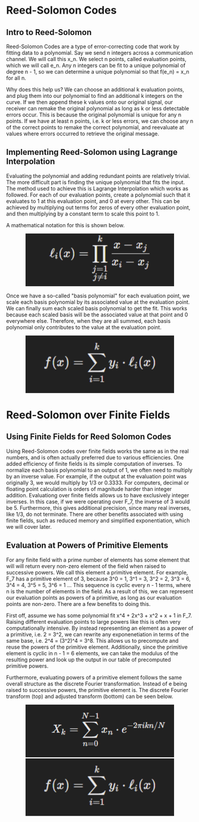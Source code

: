 # Reed-Solomon Codes
## Intro to Reed-Solomon

Reed-Solomon Codes are a type of error-correcting code that work by fitting data to a polynomial. Say we send n integers across a communication channel. We will call this x_n. We select n points, called evaluation points, which we will call e_n. Any n integers can be fit to a unique polynomial of degree n - 1, so we can determine a unique polynomial so that f(e_n) = x_n for all n. 

Why does this help us? We can choose an additional k evaluation points, and plug them into our polynomial to find an additional k integers on the curve. If we then append these k values onto our original signal, our receiver can remake the original polynomial as long as k or less detectable errors occur. This is because the original polynomial is unique for any n points. If we have at least n points, i.e. k or less errors, we can choose any n of the correct points to remake the correct polynomial, and reevaluate at values where errors occurred to retrieve the original message.

## Implementing Reed-Solomon using Lagrange Interpolation

Evaluating the polynomial and adding redundant points are relatively trivial. The more difficult part is finding the unique polynomial that fits the input. The method used to achieve this is Lagrange Interpolation which works as followed. For each of our evaluation points, create a polynomial such that it evaluates to 1 at this evaluation point, and 0 at every other. This can be achieved by multiplying out terms for zeros of every other evaluation point, and then multiplying by a constant term to scale this point to 1.

A mathematical notation for this is shown below.

<div align="center">
  <img src="pictures/lagrange1.png" alt="Basis Polynomial" width="400">
</div>


Once we have a so-called "basis polynomial" for each evaluation point, we scale each basis polynomial by its associated value at the evaluation point. We can finally sum each scaled basis polynomial to get the fit. This works because each scaled basis will be the associated value at that point and 0 everywhere else. Therefore, when they are all summed, each basis polynomial only contributes to the value at the evaluation point.
<div align="center">
  <img src="pictures/lagrange2.png" alt="Lagrange interpolation" width="400">
</div>

# Reed-Solomon over Finite Fields
## Using Finite Fields for Reed Solomon Codes

Using Reed-Solomon codes over finite fields works the same as in the real numbers, and is often actually preferred due to various efficiencies. One added efficiency of finite fields is its simple computation of inverses. To normalize each basis polynomial to an output of 1, we often need to multiply by an inverse value. For example, if the output at the evaluation point was originally 3, we would multiply by 1/3 or 0.3333. For computers, decimal or floating point calculation is orders of magnitude harder than integer addition. Evaluationg over finite fields allows us to have exclusively integer inverses. In this case, if we were operating over F_7, the inverse of 3 would be 5. Furthermore, this gives additional precision, since many real inverses, like 1/3, do not terminate. There are other benefits associated with using finite fields, such as reduced memory and simplified exponentiation, which we will cover later.

## Evaluation at Powers of Primitive Elements

For any finite field with a prime number of elements has some element that will will return every non-zero element of the field when raised to successive powers. We call this element a primitive element. For example, F_7 has a primitive element of 3, because 3^0 = 1, 3^1 = 3, 3^2 = 2, 3^3 = 6, 3^4 = 4, 3^5 = 5, 3^6 = 1 ... This sequence is cyclic every n - 1 terms, where n is the number of elements in the field. As a result of this, we can represent our evaluation points as powers of a primitive, as long as our evaluation points are non-zero. There are a few benefits to doing this.

First off, assume we has some polynomial fit x^4 + 2x^3 + x^2 + x + 1 in F_7. Raising different evaluation points to large powers like this is often very computationally intensive. By instead representing an element as a power of a primitive, i.e. 2 = 3^2, we can rewrite any exponenetiation in terms of the same base, i.e. 2^4 = (3^2)^4 = 3^8. This allows us to precompute and reuse the powers of the primitive element. Additionally, since the primitive element is cyclic in n - 1 = 6 elements, we can take the modulus of the resulting power and look up the output in our table of precomputed primitive powers.

Furthermore, evaluating powers of a primitive element follows the same overall structure as the discrete Fourier transformation. Instead of e being raised to successive powers, the primitive element is. The discrete Fourier transform (top) and adjusted transform (bottom) can be seen below.

<div align="center">
  <img src="pictures/Screenshot 2024-11-14 155644.png" alt="Lagrange interpolation" width="400">
</div>

<div align="center">
  <img src="pictures/lagrange2.png" alt="Lagrange interpolation" width="400">
</div>





